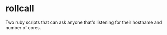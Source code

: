 # rollcall
Two ruby scripts that can ask anyone that's listening for their hostname and number of cores.
